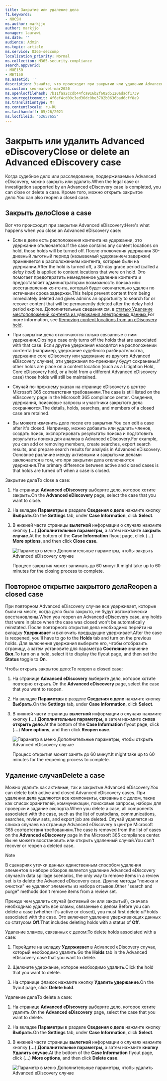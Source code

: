 ```yaml
---
title: Закрытие или удаление дела
f1.keywords:
- NOCSH
ms.author: markjjo
author: markjjo
manager: laurawi
ms.date: ''
audience: Admin
ms.topic: article
ms.service: O365-seccomp
localization_priority: Normal
ms.collection: M365-security-compliance
search.appverid:
- MOE150
- MET150
ms.assetid: ''
description: Узнайте, что происходит при закрытии или удалении Advanced eDiscovery или судебного дела, поддерживаемых Advanced eDiscovery.
ms.custom: seo-marvel-mar2020
ms.openlocfilehash: 7b11faa2ccdb44fca916b2f602d5120adadf1739
ms.sourcegitcommit: 4f6ef4cd09c3ed36dc0be3702b0636bad6cff8a9
ms.translationtype: MT
ms.contentlocale: ru-RU
ms.lasthandoff: 05/26/2021
ms.locfileid: "52657655"
---
```

# <a name="close-or-delete-an-advanced-ediscovery-case"></a><span data-ttu-id="36e41-103">Закрыть или удалить Advanced eDiscovery</span><span class="sxs-lookup"><span data-stu-id="36e41-103">Close or delete an Advanced eDiscovery case</span></span>

<span data-ttu-id="36e41-104">Когда судебное дело или расследование, поддерживаемые Advanced eDiscovery, можно закрыть или удалить.</span><span class="sxs-lookup"><span data-stu-id="36e41-104">When the legal case or investigation supported by an Advanced eDiscovery case is completed, you can close or delete a case.</span></span> <span data-ttu-id="36e41-105">Кроме того, можно открыть закрытое дело.</span><span class="sxs-lookup"><span data-stu-id="36e41-105">You can also reopen a closed case.</span></span>

## <a name="close-a-case"></a><span data-ttu-id="36e41-106">Закрыть дело</span><span class="sxs-lookup"><span data-stu-id="36e41-106">Close a case</span></span>

<span data-ttu-id="36e41-107">Вот что происходит при закрытии Advanced eDiscovery:</span><span class="sxs-lookup"><span data-stu-id="36e41-107">Here's what happens when you close an Advanced eDiscovery case:</span></span>

- <span data-ttu-id="36e41-108">Если в деле есть расположения контента на удержании, это удержание отключается.</span><span class="sxs-lookup"><span data-stu-id="36e41-108">If the case contains any content locations on hold, those holds will be turned off.</span></span> <span data-ttu-id="36e41-109">После отключения удержания 30-дневный льготный период (называемый удержанием задержки) применяется к расположениям контента, которые были на удержании.</span><span class="sxs-lookup"><span data-stu-id="36e41-109">After the hold is turned off, a 30-day grace period (called a *delay hold*) is applied to content locations that were on hold.</span></span> <span data-ttu-id="36e41-110">Это помогает предотвратить немедленное удаление контента и предоставляет администраторам возможность поиска или восстановления контента, который будет окончательно удален по истечении срока задержки.</span><span class="sxs-lookup"><span data-stu-id="36e41-110">This helps prevent content from being immediately deleted and gives admins an opportunity to search for or recover content that will be permanently deleted after the delay hold period expires.</span></span> <span data-ttu-id="36e41-111">Дополнительные сведения см. в [статью Удаление местоположений контента из удержания электронных данных.](create-ediscovery-holds.md#removing-content-locations-from-an-ediscovery-hold)</span><span class="sxs-lookup"><span data-stu-id="36e41-111">For more information, see [Removing content locations from an eDiscovery hold](create-ediscovery-holds.md#removing-content-locations-from-an-ediscovery-hold).</span></span>

- <span data-ttu-id="36e41-112">При закрытии дела отключаются только связанные с ним удержания.</span><span class="sxs-lookup"><span data-stu-id="36e41-112">Closing a case only turns off the holds that are associated with that case.</span></span> <span data-ttu-id="36e41-113">Если другие удержания находятся на расположении контента (например, удержание судебного разбирательства, удержание core eDiscovery или удержание из другого Advanced eDiscovery случае), эти удержания по-прежнему будут сохранены.</span><span class="sxs-lookup"><span data-stu-id="36e41-113">If other holds are place on a content location (such as a Litigation Hold, Core eDiscovery hold, or a hold from a different Advanced eDiscovery case) those holds will still be maintained.</span></span>

- <span data-ttu-id="36e41-114">Случай по-прежнему указан на странице eDiscovery в центре Microsoft 365 соответствия требованиям.</span><span class="sxs-lookup"><span data-stu-id="36e41-114">The case is still listed on the eDiscovery page in the Microsoft 365 compliance center.</span></span> <span data-ttu-id="36e41-115">Сведения, удержания, поисковые запросы и участники закрытого дела сохраняются.</span><span class="sxs-lookup"><span data-stu-id="36e41-115">The details, holds, searches, and members of a closed case are retained.</span></span>

- <span data-ttu-id="36e41-116">Вы можете изменить дело после его закрытия.</span><span class="sxs-lookup"><span data-stu-id="36e41-116">You can edit a case after it's closed.</span></span> <span data-ttu-id="36e41-117">Например, можно добавить или удалить членов, создать поиск, экспортировать результаты поиска и подготовить результаты поиска для анализа в Advanced eDiscovery.</span><span class="sxs-lookup"><span data-stu-id="36e41-117">For example, you can add or removing members, create searches, export search results, and prepare search results for analysis in Advanced eDiscovery.</span></span> <span data-ttu-id="36e41-118">Основное различие между активными и закрытыми делами заключается в том, что при закрытии дела отключаются удержания.</span><span class="sxs-lookup"><span data-stu-id="36e41-118">The primary difference between active and closed cases is that holds are turned off when a case is closed.</span></span>

<span data-ttu-id="36e41-119">Закрытие дела</span><span class="sxs-lookup"><span data-stu-id="36e41-119">To close a case:</span></span>

1. <span data-ttu-id="36e41-120">На странице **Advanced eDiscovery** выберите дело, которое хотите закрыть.</span><span class="sxs-lookup"><span data-stu-id="36e41-120">On the **Advanced eDiscovery** page, select the case that you want to close.</span></span>

2. <span data-ttu-id="36e41-121">На вкладке **Параметры** в разделе **Сведения о деле** нажмите кнопку **Выбрать**.</span><span class="sxs-lookup"><span data-stu-id="36e41-121">On the **Settings** tab, under **Case Information**, click **Select**.</span></span>

3. <span data-ttu-id="36e41-122">В нижней части страницы **вылетной** информации о случаях нажмите кнопку **(...**) **Дополнительные параметры,** а затем нажмите **закрыть случае**.</span><span class="sxs-lookup"><span data-stu-id="36e41-122">At the bottom of the **Case Information** flyout page, click (**...**) **More options**, and then click **Close case**.</span></span>

   ![Параметр в меню Дополнительные параметры, чтобы закрыть Advanced eDiscovery случае](..\Media\CloseAdvancedeDiscoveryCase.png)

   <span data-ttu-id="36e41-124">Процесс закрытия может занимать до 60 минут.</span><span class="sxs-lookup"><span data-stu-id="36e41-124">It might take up to 60 minutes for the closing process to complete.</span></span>

## <a name="reopen-a-closed-case"></a><span data-ttu-id="36e41-125">Повторное открытие закрытого дела</span><span class="sxs-lookup"><span data-stu-id="36e41-125">Reopen a closed case</span></span>

<span data-ttu-id="36e41-126">При повторном Advanced eDiscovery случае все удерживает, которые были на месте, когда дело было закрыто, не будут автоматически восстановлены.</span><span class="sxs-lookup"><span data-stu-id="36e41-126">When you reopen an Advanced eDiscovery case, any holds that were in place when the case was closed won't be automatically reinstated.</span></span> <span data-ttu-id="36e41-127">После повторного открытия дела необходимо перейти на вкладку **Удерживает** и включить предыдущие удерживает.</span><span class="sxs-lookup"><span data-stu-id="36e41-127">After the case is reopened, you'll have to go to the **Holds** tab and turn on the previous holds.</span></span> <span data-ttu-id="36e41-128">Для включения удержания выберите его, чтобы отобразить страницу, а затем установите для параметра **Состояние** значение **Вкл.**</span><span class="sxs-lookup"><span data-stu-id="36e41-128">To turn on a hold, select it to display the flyout page, and then set the **Status** toggle to **On**.</span></span>

<span data-ttu-id="36e41-129">Чтобы открыть закрытое дело:</span><span class="sxs-lookup"><span data-stu-id="36e41-129">To reopen a closed case:</span></span>

1. <span data-ttu-id="36e41-130">На странице **Advanced eDiscovery** выберите дело, которое хотите повторно открыть.</span><span class="sxs-lookup"><span data-stu-id="36e41-130">On the **Advanced eDiscovery** page, select the case that you want to reopen.</span></span>

2. <span data-ttu-id="36e41-131">На вкладке **Параметры** в разделе **Сведения о деле** нажмите кнопку **Выбрать**.</span><span class="sxs-lookup"><span data-stu-id="36e41-131">On the **Settings** tab, under **Case Information**, click **Select**.</span></span>

3. <span data-ttu-id="36e41-132">В нижней части страницы **вылетной** информации о случаях нажмите кнопку **(...**) **Дополнительные параметры,** а затем нажмите **снова открыть дело**.</span><span class="sxs-lookup"><span data-stu-id="36e41-132">At the bottom of the **Case Information** flyout page, click (**...**) **More options**, and then click **Reopen case**.</span></span>

   ![Параметр в меню Дополнительные параметры, чтобы открыть Advanced eDiscovery случае](..\Media\ReopenAdvancedeDiscoveryCase.png)

   <span data-ttu-id="36e41-134">Процесс открытия может занять до 60 минут.</span><span class="sxs-lookup"><span data-stu-id="36e41-134">It might take up to 60 minutes for the reopening process to complete.</span></span>

## <a name="delete-a-case"></a><span data-ttu-id="36e41-135">Удаление случая</span><span class="sxs-lookup"><span data-stu-id="36e41-135">Delete a case</span></span>

<span data-ttu-id="36e41-136">Можно удалить как активные, так и закрытые Advanced eDiscovery.</span><span class="sxs-lookup"><span data-stu-id="36e41-136">You can delete both active and closed Advanced eDiscovery cases.</span></span> <span data-ttu-id="36e41-137">При удалении дела удаляются все компоненты, связанные с делом, такие как список хранителей, коммуникации, поисковые запросы, наборы для проверки и задание экспорта.</span><span class="sxs-lookup"><span data-stu-id="36e41-137">When you delete a case, all components associated with the case, such as the list of custodians, communications, searches, review sets, and export job are deleted.</span></span> <span data-ttu-id="36e41-138">Случай удаляется из списка случаев на  странице Advanced eDiscovery в центре Microsoft 365 соответствия требованиям.</span><span class="sxs-lookup"><span data-stu-id="36e41-138">The case is removed from the list of cases on the **Advanced eDiscovery** page in the Microsoft 365 compliance center.</span></span> <span data-ttu-id="36e41-139">Вы не можете восстановить или открыть удаленный случай.</span><span class="sxs-lookup"><span data-stu-id="36e41-139">You can't recover or reopen a deleted case.</span></span>

> [!NOTE]
> <span data-ttu-id="36e41-140">В сценариях утечки данных единственным способом удаления элементов в наборе обзоров является удаление Advanced eDiscovery случае.</span><span class="sxs-lookup"><span data-stu-id="36e41-140">In data spillage scenarios, the only way to remove items in a review set is to delete the Advanced eDiscovery case.</span></span> <span data-ttu-id="36e41-141">Другие методы "поиска и очистки" не удаляют элементы из набора отзывов.</span><span class="sxs-lookup"><span data-stu-id="36e41-141">Other "search and purge" methods don't remove items from a review set.</span></span>

<span data-ttu-id="36e41-142">Прежде чем удалить случай (активный он или закрытый),  сначала необходимо удалить все хламы, связанные с делом.</span><span class="sxs-lookup"><span data-stu-id="36e41-142">Before you can delete a case (whether it's active or closed), you must first delete *all* holds associated with the case.</span></span> <span data-ttu-id="36e41-143">Это включает удаление удерживающих данных со статусом **Off**.</span><span class="sxs-lookup"><span data-stu-id="36e41-143">That includes deleting holds with a status of **Off**.</span></span>

<span data-ttu-id="36e41-144">Удаление хламов, связанных с делом:</span><span class="sxs-lookup"><span data-stu-id="36e41-144">To delete holds associated with a case:</span></span>

1. <span data-ttu-id="36e41-145">Перейдите на вкладку **Удерживает** в Advanced eDiscovery случае, который необходимо удалить.</span><span class="sxs-lookup"><span data-stu-id="36e41-145">Go the **Holds** tab in the Advanced eDiscovery case that you want to delete.</span></span>

2. <span data-ttu-id="36e41-146">Щелкните удержание, которое необходимо удалить.</span><span class="sxs-lookup"><span data-stu-id="36e41-146">Click the hold that you want to delete.</span></span>

3. <span data-ttu-id="36e41-147">На странице флажок нажмите кнопку **Удалить удержание**.</span><span class="sxs-lookup"><span data-stu-id="36e41-147">On the flyout page, click **Delete hold**.</span></span>

<span data-ttu-id="36e41-148">Удаление дела</span><span class="sxs-lookup"><span data-stu-id="36e41-148">To delete a case:</span></span>

1. <span data-ttu-id="36e41-149">На странице **Advanced eDiscovery** выберите дело, которое хотите удалить.</span><span class="sxs-lookup"><span data-stu-id="36e41-149">On the **Advanced eDiscovery** page, select the case that you want to delete.</span></span>

2. <span data-ttu-id="36e41-150">На вкладке **Параметры** в разделе **Сведения о деле** нажмите кнопку **Выбрать**.</span><span class="sxs-lookup"><span data-stu-id="36e41-150">On the **Settings** tab, under **Case Information**, click **Select**.</span></span>

3. <span data-ttu-id="36e41-151">В нижней части страницы **вылетной** информации о случаях нажмите кнопку **(...**) **Дополнительные параметры,** а затем нажмите **кнопку Удалить случае**.</span><span class="sxs-lookup"><span data-stu-id="36e41-151">At the bottom of the **Case Information** flyout page, click (**...**) **More options**, and then click **Delete case**.</span></span>

   ![Параметр в меню Дополнительные параметры, чтобы удалить Advanced eDiscovery случае](..\Media\DeleteAdvancedeDiscoveryCase.png)

